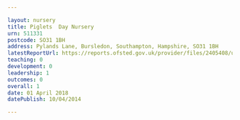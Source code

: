 ```yaml
---

layout: nursery
title: Piglets  Day Nursery
urn: 511331
postcode: SO31 1BH
address: Pylands Lane, Bursledon, Southampton, Hampshire, SO31 1BH
latestReportUrl: https://reports.ofsted.gov.uk/provider/files/2405408/urn/511331.pdf
teaching: 0
development: 0
leadership: 1
outcomes: 0
overall: 1
date: 01 April 2018 
datePublish: 10/04/2014

---
```

